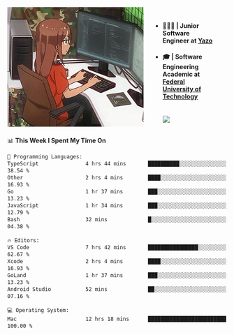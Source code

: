 
<body >
  <div style="display: flex; width: auto; margin-right: 30px ">
    <img align="right" width="312" height="274" style="padding-right:20px; " src="assets/umiko.gif" alt="Computer man" />
    <ul style="flex: 1;">
      <li><h4>🧑🏽‍💻 | Junior Software Engineer at <a href="https://www.yazo.com.br/">Yazo</a></h4></li>
      <li><h4>🎓 | Software Engineering Academic at <a href="http://www.utfpr.edu.br/">Federal University of Technology</a></h4></li>
      <br/>
      <a href="https://skillicons.dev">
        <img src="https://skillicons.dev/icons?i=ts,react,go,swift,c,ts,postgres,nodejs,js,heroku,gradle,firebase,flutter,docker,aws,arduino,redis,sqlite&theme=light&&perline=6 " />
      </a>
    </ul>  
    <br/>
  </div>
</body>


<!--START_SECTION:waka-->
📊 **This Week I Spent My Time On** 

```text
💬 Programming Languages: 
TypeScript               4 hrs 44 mins       ██████████░░░░░░░░░░░░░░░   38.54 % 
Other                    2 hrs 4 mins        ████░░░░░░░░░░░░░░░░░░░░░   16.93 % 
Go                       1 hr 37 mins        ███░░░░░░░░░░░░░░░░░░░░░░   13.23 % 
JavaScript               1 hr 34 mins        ███░░░░░░░░░░░░░░░░░░░░░░   12.79 % 
Bash                     32 mins             █░░░░░░░░░░░░░░░░░░░░░░░░   04.38 % 

🔥 Editors: 
VS Code                  7 hrs 42 mins       ████████████████░░░░░░░░░   62.67 % 
Xcode                    2 hrs 4 mins        ████░░░░░░░░░░░░░░░░░░░░░   16.93 % 
GoLand                   1 hr 37 mins        ███░░░░░░░░░░░░░░░░░░░░░░   13.23 % 
Android Studio           52 mins             ██░░░░░░░░░░░░░░░░░░░░░░░   07.16 % 

💻 Operating System: 
Mac                      12 hrs 18 mins      █████████████████████████   100.00 % 
```


<!--END_SECTION:waka-->

<!--
**danielr0d/danielr0d** is a ✨ _special_ ✨ repository because its `README.md` (this file) appears on your GitHub profile.

Here are some ideas to get you started:

- 🔭 I’m currently working on ...
- 🌱 I’m currently learning ...
- 👯 I’m looking to collaborate on ...
- 🤔 I’m looking for help with ...
- 💬 Ask me about ...
- 📫 How to reach me: ...
- 😄 Pronouns: ...
- ⚡ Fun fact: ...
-->
